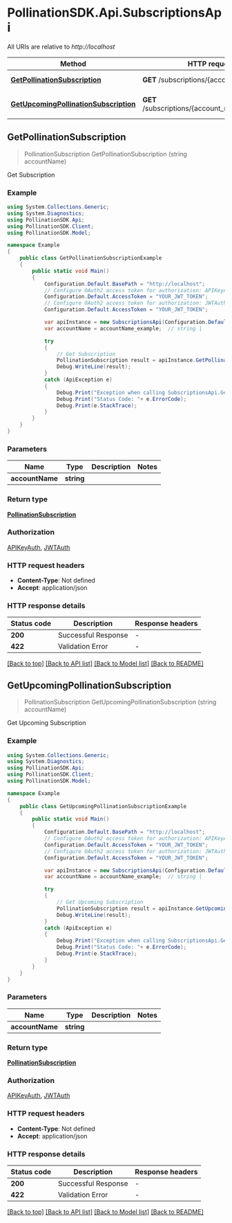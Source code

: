 # PollinationSDK.Api.SubscriptionsApi

All URIs are relative to *http://localhost*

Method | HTTP request | Description
------------- | ------------- | -------------
[**GetPollinationSubscription**](SubscriptionsApi.md#getpollinationsubscription) | **GET** /subscriptions/{account_name} | Get Subscription
[**GetUpcomingPollinationSubscription**](SubscriptionsApi.md#getupcomingpollinationsubscription) | **GET** /subscriptions/{account_name}/upcoming | Get Upcoming Subscription



## GetPollinationSubscription

> PollinationSubscription GetPollinationSubscription (string accountName)

Get Subscription

### Example

```csharp
using System.Collections.Generic;
using System.Diagnostics;
using PollinationSDK.Api;
using PollinationSDK.Client;
using PollinationSDK.Model;

namespace Example
{
    public class GetPollinationSubscriptionExample
    {
        public static void Main()
        {
            Configuration.Default.BasePath = "http://localhost";
            // Configure OAuth2 access token for authorization: APIKeyAuth
            Configuration.Default.AccessToken = "YOUR_JWT_TOKEN";
            // Configure OAuth2 access token for authorization: JWTAuth
            Configuration.Default.AccessToken = "YOUR_JWT_TOKEN";

            var apiInstance = new SubscriptionsApi(Configuration.Default);
            var accountName = accountName_example;  // string | 

            try
            {
                // Get Subscription
                PollinationSubscription result = apiInstance.GetPollinationSubscription(accountName);
                Debug.WriteLine(result);
            }
            catch (ApiException e)
            {
                Debug.Print("Exception when calling SubscriptionsApi.GetPollinationSubscription: " + e.Message );
                Debug.Print("Status Code: "+ e.ErrorCode);
                Debug.Print(e.StackTrace);
            }
        }
    }
}
```

### Parameters


Name | Type | Description  | Notes
------------- | ------------- | ------------- | -------------
 **accountName** | **string**|  | 

### Return type

[**PollinationSubscription**](PollinationSubscription.md)

### Authorization

[APIKeyAuth](../README.md#APIKeyAuth), [JWTAuth](../README.md#JWTAuth)

### HTTP request headers

- **Content-Type**: Not defined
- **Accept**: application/json

### HTTP response details
| Status code | Description | Response headers |
|-------------|-------------|------------------|
| **200** | Successful Response |  -  |
| **422** | Validation Error |  -  |

[[Back to top]](#)
[[Back to API list]](../README.md#documentation-for-api-endpoints)
[[Back to Model list]](../README.md#documentation-for-models)
[[Back to README]](../README.md)


## GetUpcomingPollinationSubscription

> PollinationSubscription GetUpcomingPollinationSubscription (string accountName)

Get Upcoming Subscription

### Example

```csharp
using System.Collections.Generic;
using System.Diagnostics;
using PollinationSDK.Api;
using PollinationSDK.Client;
using PollinationSDK.Model;

namespace Example
{
    public class GetUpcomingPollinationSubscriptionExample
    {
        public static void Main()
        {
            Configuration.Default.BasePath = "http://localhost";
            // Configure OAuth2 access token for authorization: APIKeyAuth
            Configuration.Default.AccessToken = "YOUR_JWT_TOKEN";
            // Configure OAuth2 access token for authorization: JWTAuth
            Configuration.Default.AccessToken = "YOUR_JWT_TOKEN";

            var apiInstance = new SubscriptionsApi(Configuration.Default);
            var accountName = accountName_example;  // string | 

            try
            {
                // Get Upcoming Subscription
                PollinationSubscription result = apiInstance.GetUpcomingPollinationSubscription(accountName);
                Debug.WriteLine(result);
            }
            catch (ApiException e)
            {
                Debug.Print("Exception when calling SubscriptionsApi.GetUpcomingPollinationSubscription: " + e.Message );
                Debug.Print("Status Code: "+ e.ErrorCode);
                Debug.Print(e.StackTrace);
            }
        }
    }
}
```

### Parameters


Name | Type | Description  | Notes
------------- | ------------- | ------------- | -------------
 **accountName** | **string**|  | 

### Return type

[**PollinationSubscription**](PollinationSubscription.md)

### Authorization

[APIKeyAuth](../README.md#APIKeyAuth), [JWTAuth](../README.md#JWTAuth)

### HTTP request headers

- **Content-Type**: Not defined
- **Accept**: application/json

### HTTP response details
| Status code | Description | Response headers |
|-------------|-------------|------------------|
| **200** | Successful Response |  -  |
| **422** | Validation Error |  -  |

[[Back to top]](#)
[[Back to API list]](../README.md#documentation-for-api-endpoints)
[[Back to Model list]](../README.md#documentation-for-models)
[[Back to README]](../README.md)

